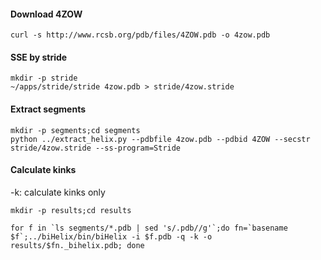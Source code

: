 #### Download 4ZOW

    curl -s http://www.rcsb.org/pdb/files/4ZOW.pdb -o 4zow.pdb

#### SSE by stride

    mkdir -p stride
    ~/apps/stride/stride 4zow.pdb > stride/4zow.stride

#### Extract segments 

    mkdir -p segments;cd segments
    python ../extract_helix.py --pdbfile 4zow.pdb --pdbid 4ZOW --secstr stride/4zow.stride --ss-program=Stride

#### Calculate kinks
-k: calculate kinks only

    mkdir -p results;cd results

    for f in `ls segments/*.pdb | sed 's/.pdb//g'`;do fn=`basename $f`;../biHelix/bin/biHelix -i $f.pdb -q -k -o results/$fn._bihelix.pdb; done

